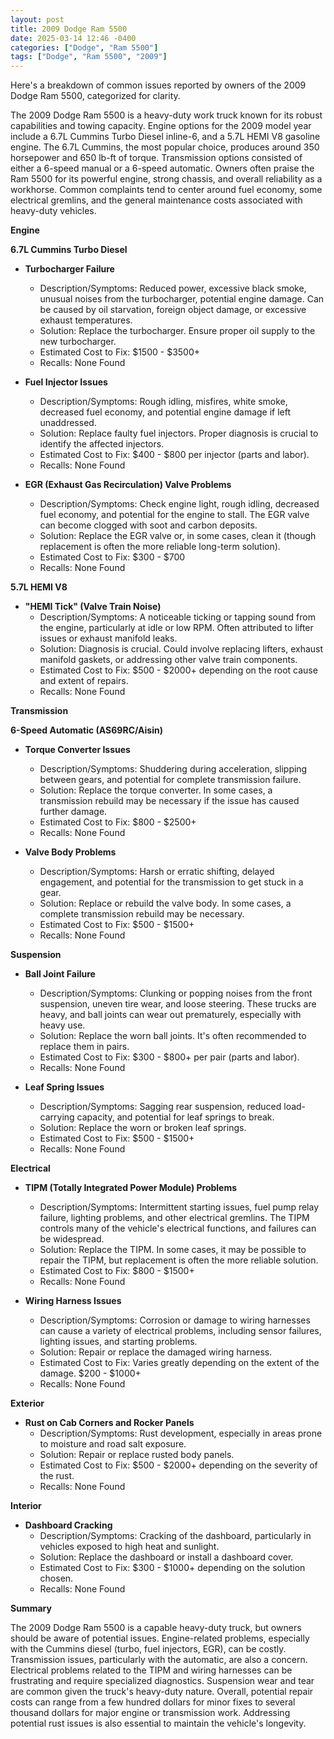 ```yaml
---
layout: post
title: 2009 Dodge Ram 5500
date: 2025-03-14 12:46 -0400
categories: ["Dodge", "Ram 5500"]
tags: ["Dodge", "Ram 5500", "2009"]
---
```

Here's a breakdown of common issues reported by owners of the 2009 Dodge Ram 5500, categorized for clarity.

The 2009 Dodge Ram 5500 is a heavy-duty work truck known for its robust capabilities and towing capacity. Engine options for the 2009 model year include a 6.7L Cummins Turbo Diesel inline-6, and a 5.7L HEMI V8 gasoline engine. The 6.7L Cummins, the most popular choice, produces around 350 horsepower and 650 lb-ft of torque. Transmission options consisted of either a 6-speed manual or a 6-speed automatic. Owners often praise the Ram 5500 for its powerful engine, strong chassis, and overall reliability as a workhorse. Common complaints tend to center around fuel economy, some electrical gremlins, and the general maintenance costs associated with heavy-duty vehicles.

**Engine**

**6.7L Cummins Turbo Diesel**

*   **Turbocharger Failure**
    *   Description/Symptoms: Reduced power, excessive black smoke, unusual noises from the turbocharger, potential engine damage. Can be caused by oil starvation, foreign object damage, or excessive exhaust temperatures.
    *   Solution: Replace the turbocharger. Ensure proper oil supply to the new turbocharger.
    *   Estimated Cost to Fix: $1500 - $3500+
    *   Recalls: None Found

*   **Fuel Injector Issues**
    *   Description/Symptoms: Rough idling, misfires, white smoke, decreased fuel economy, and potential engine damage if left unaddressed.
    *   Solution: Replace faulty fuel injectors. Proper diagnosis is crucial to identify the affected injectors.
    *   Estimated Cost to Fix: $400 - $800 per injector (parts and labor).
    *   Recalls: None Found

*   **EGR (Exhaust Gas Recirculation) Valve Problems**
    *   Description/Symptoms: Check engine light, rough idling, decreased fuel economy, and potential for the engine to stall. The EGR valve can become clogged with soot and carbon deposits.
    *   Solution: Replace the EGR valve or, in some cases, clean it (though replacement is often the more reliable long-term solution).
    *   Estimated Cost to Fix: $300 - $700
    *   Recalls: None Found

**5.7L HEMI V8**

*   **"HEMI Tick" (Valve Train Noise)**
    *   Description/Symptoms: A noticeable ticking or tapping sound from the engine, particularly at idle or low RPM. Often attributed to lifter issues or exhaust manifold leaks.
    *   Solution: Diagnosis is crucial. Could involve replacing lifters, exhaust manifold gaskets, or addressing other valve train components.
    *   Estimated Cost to Fix: $500 - $2000+ depending on the root cause and extent of repairs.
    *   Recalls: None Found

**Transmission**

**6-Speed Automatic (AS69RC/Aisin)**

*   **Torque Converter Issues**
    *   Description/Symptoms: Shuddering during acceleration, slipping between gears, and potential for complete transmission failure.
    *   Solution: Replace the torque converter. In some cases, a transmission rebuild may be necessary if the issue has caused further damage.
    *   Estimated Cost to Fix: $800 - $2500+
    *   Recalls: None Found

*   **Valve Body Problems**
    *   Description/Symptoms: Harsh or erratic shifting, delayed engagement, and potential for the transmission to get stuck in a gear.
    *   Solution: Replace or rebuild the valve body. In some cases, a complete transmission rebuild may be necessary.
    *   Estimated Cost to Fix: $500 - $1500+
    *   Recalls: None Found

**Suspension**

*   **Ball Joint Failure**
    *   Description/Symptoms: Clunking or popping noises from the front suspension, uneven tire wear, and loose steering. These trucks are heavy, and ball joints can wear out prematurely, especially with heavy use.
    *   Solution: Replace the worn ball joints. It's often recommended to replace them in pairs.
    *   Estimated Cost to Fix: $300 - $800+ per pair (parts and labor).
    *   Recalls: None Found

*   **Leaf Spring Issues**
    *   Description/Symptoms: Sagging rear suspension, reduced load-carrying capacity, and potential for leaf springs to break.
    *   Solution: Replace the worn or broken leaf springs.
    *   Estimated Cost to Fix: $500 - $1500+
    *   Recalls: None Found

**Electrical**

*   **TIPM (Totally Integrated Power Module) Problems**
    *   Description/Symptoms: Intermittent starting issues, fuel pump relay failure, lighting problems, and other electrical gremlins. The TIPM controls many of the vehicle's electrical functions, and failures can be widespread.
    *   Solution: Replace the TIPM. In some cases, it may be possible to repair the TIPM, but replacement is often the more reliable solution.
    *   Estimated Cost to Fix: $800 - $1500+
    *   Recalls: None Found

*   **Wiring Harness Issues**
    *   Description/Symptoms: Corrosion or damage to wiring harnesses can cause a variety of electrical problems, including sensor failures, lighting issues, and starting problems.
    *   Solution: Repair or replace the damaged wiring harness.
    *   Estimated Cost to Fix: Varies greatly depending on the extent of the damage. $200 - $1000+
    *   Recalls: None Found

**Exterior**

*   **Rust on Cab Corners and Rocker Panels**
    *   Description/Symptoms: Rust development, especially in areas prone to moisture and road salt exposure.
    *   Solution: Repair or replace rusted body panels.
    *   Estimated Cost to Fix: $500 - $2000+ depending on the severity of the rust.
    *   Recalls: None Found

**Interior**

*   **Dashboard Cracking**
    *   Description/Symptoms: Cracking of the dashboard, particularly in vehicles exposed to high heat and sunlight.
    *   Solution: Replace the dashboard or install a dashboard cover.
    *   Estimated Cost to Fix: $300 - $1000+ depending on the solution chosen.
    *   Recalls: None Found

**Summary**

The 2009 Dodge Ram 5500 is a capable heavy-duty truck, but owners should be aware of potential issues. Engine-related problems, especially with the Cummins diesel (turbo, fuel injectors, EGR), can be costly. Transmission issues, particularly with the automatic, are also a concern. Electrical problems related to the TIPM and wiring harnesses can be frustrating and require specialized diagnostics. Suspension wear and tear are common given the truck's heavy-duty nature. Overall, potential repair costs can range from a few hundred dollars for minor fixes to several thousand dollars for major engine or transmission work. Addressing potential rust issues is also essential to maintain the vehicle's longevity.

